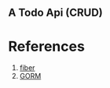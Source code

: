 ## A Todo Api (CRUD)

# References
1. [fiber](https://github.com/gofiber/fiber)
2. [GORM](https://gorm.io/)